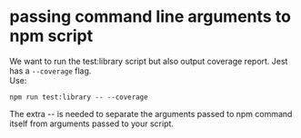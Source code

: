 # passing command line arguments to npm script

We want to run the test:library script but also output coverage report. Jest has a `--coverage` flag.  
Use:

    npm run test:library -- --coverage

The extra -- is needed to separate the arguments passed to npm command itself from arguments passed to your script.
